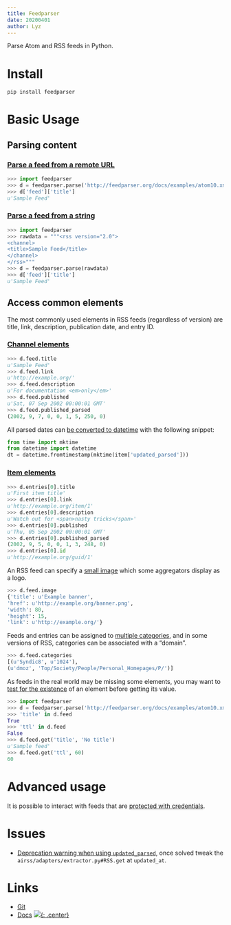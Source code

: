```yaml
---
title: Feedparser
date: 20200401
author: Lyz
---
```


Parse Atom and RSS feeds in Python.

# Install

```bash
pip install feedparser
```

# Basic Usage

## Parsing content

### [Parse a feed from a remote URL](https://pythonhosted.org/feedparser/introduction.html#parsing-a-feed-from-a-remote-url)

```python
>>> import feedparser
>>> d = feedparser.parse('http://feedparser.org/docs/examples/atom10.xml')
>>> d['feed']['title']
u'Sample Feed'
```

### [Parse a feed from a string](https://pythonhosted.org/feedparser/introduction.html#parsing-a-feed-from-a-string)

```python
>>> import feedparser
>>> rawdata = """<rss version="2.0">
<channel>
<title>Sample Feed</title>
</channel>
</rss>"""
>>> d = feedparser.parse(rawdata)
>>> d['feed']['title']
u'Sample Feed'
```


## Access common elements

The most commonly used elements in RSS feeds (regardless of version) are title,
link, description, publication date, and entry ID.

### [Channel elements](https://pythonhosted.org/feedparser/common-rss-elements.html#accessing-common-channel-elements)

```python
>>> d.feed.title
u'Sample Feed'
>>> d.feed.link
u'http://example.org/'
>>> d.feed.description
u'For documentation <em>only</em>'
>>> d.feed.published
u'Sat, 07 Sep 2002 00:00:01 GMT'
>>> d.feed.published_parsed
(2002, 9, 7, 0, 0, 1, 5, 250, 0)

```
All parsed dates can [be converted to
datetime](https://snipplr.com/view/56927/convert-the-timestructtime-object-into-a-datetimedatetime-object)
with the following snippet:

```python
from time import mktime
from datetime import datetime
dt = datetime.fromtimestamp(mktime(item['updated_parsed']))
```

### [Item elements](https://pythonhosted.org/feedparser/common-rss-elements.html#accessing-common-item-elements)

```python
>>> d.entries[0].title
u'First item title'
>>> d.entries[0].link
u'http://example.org/item/1'
>>> d.entries[0].description
u'Watch out for <span>nasty tricks</span>'
>>> d.entries[0].published
u'Thu, 05 Sep 2002 00:00:01 GMT'
>>> d.entries[0].published_parsed
(2002, 9, 5, 0, 0, 1, 3, 248, 0)
>>> d.entries[0].id
u'http://example.org/guid/1'
```
An RSS feed can specify a [small
image](https://pythonhosted.org/feedparser/uncommon-rss.html#accessing-feed-image)
which some aggregators display as a logo.

```python
>>> d.feed.image
{'title': u'Example banner',
'href': u'http://example.org/banner.png',
'width': 80,
'height': 15,
'link': u'http://example.org/'}
```

Feeds and entries can be assigned to [multiple
categories](https://pythonhosted.org/feedparser/uncommon-rss.html#accessing-multiple-categories),
and in some versions of RSS, categories can be associated with a “domain”.

```python
>>> d.feed.categories
[(u'Syndic8', u'1024'),
(u'dmoz', 'Top/Society/People/Personal_Homepages/P/')]
```

As feeds in the real world may be missing some elements, you may want to [test
for the existence](https://pythonhosted.org/feedparser/basic-existence.html#testing-if-elements-are-present)
of an element before getting its value.

```python
>>> import feedparser
>>> d = feedparser.parse('http://feedparser.org/docs/examples/atom10.xml')
>>> 'title' in d.feed
True
>>> 'ttl' in d.feed
False
>>> d.feed.get('title', 'No title')
u'Sample feed'
>>> d.feed.get('ttl', 60)
60
```

# Advanced usage

It is possible to interact with feeds that are [protected with
credentials](https://pythonhosted.org/feedparser/http-authentication.html).

# Issues

* [Deprecation warning when using
    `updated_parsed`](https://github.com/kurtmckee/feedparser/issues/151), once
    solved tweak the `airss/adapters/extractor.py#RSS.get` at `updated_at`.

# Links

* [Git](https://github.com/kurtmckee/feedparser)
* [Docs](https://pythonhosted.org/feedparser/)
[![](not-by-ai.svg){: .center}](https://notbyai.fyi)
